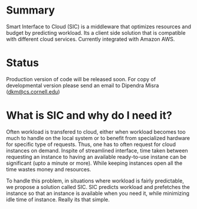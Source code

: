 # Summary
Smart Interface to Cloud (SIC) is a middleware that optimizes resources and budget by predicting workload. Its a client side solution that is compatible with different cloud services. Currently integrated with Amazon AWS.

# Status
Production version of code will be released soon. For copy of developmental version please send an email to Dipendra Misra (dkm@cs.cornell.edu) 

# What is SIC and why do I need it?
Often workload is transfered to cloud, either when workload becomes too much to handle on the local system or
to benefit from specialized hardware for specific type of requests. Thus, one has to often request for cloud instances
on demand. Inspite of streamlined interface, time taken between requesting an instance to having an available ready-to-use instane can be significant (upto a minute or more). While keeping instances open all the time wastes money and resources.

To handle this problem, in situations where workload is fairly predictable, we propose a solution called SIC. SIC predicts workload and prefetches the instance so that an instance is available when you need it, while minimizing idle time of instance. Really its that simple.
